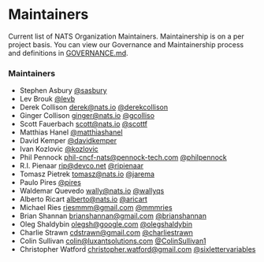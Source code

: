# Maintainers
Current list of NATS Organization Maintainers. Maintainership is on a per project basis. You can view our Governance and Maintainership process and definitions in [GOVERNANCE.md](https://github.com/nats-io/nats-general/blob/master/GOVERNANCE.md).

### Maintainers
  - Stephen Asbury [@sasbury](https://github.com/sasbury)
  - Lev Brouk [@levb](https://github.com/levb)
  - Derek Collison <derek@nats.io> [@derekcollison](https://github.com/derekcollison)
  - Ginger Collison <ginger@nats.io> [@gcolliso](https://github.com/gcolliso)
  - Scott Fauerbach <scott@nats.io> [@scottf](https://github.com/scottf)
  - Matthias Hanel [@matthiashanel](https://github.com/matthiashanel)
  - David Kemper [@davidkemper](https://github.com/davidkemper)
  - Ivan Kozlovic [@kozlovic](https://github.com/kozlovic)
  - Phil Pennock <phil-cncf-nats@pennock-tech.com> [@philpennock](https://github.com/philpennock)
  - R.I. Pienaar <rip@devco.net> [@ripienaar](https://github.com/ripienaar)
  - Tomasz Pietrek <tomasz@nats.io> [@jarema](https://github.com/jarema)
  - Paulo Pires [@pires](https://github.com/pires)
  - Waldemar Quevedo <wally@nats.io> [@wallyqs](https://github.com/wallyqs)
  - Alberto Ricart <alberto@nats.io> [@aricart](https://github.com/aricart)
  - Michael Ries <riesmmm@gmail.com> [@mmmries](https://github.com/mmmries)
  - Brian Shannan <brianshannan@gmail.com> [@brianshannan](https://github.com/brianshannan)
  - Oleg Shaldybin <olegsh@google.com> [@olegshaldybin](https://github.com/olegshaldybin)
  - Charlie Strawn <cdstrawn@gmail.com> [@charliestrawn](https://github.com/charliestrawn)
  - Colin Sullivan <colin@luxantsolutions.com> [@ColinSullivan1](https://github.com/ColinSullivan1)
  - Christopher Watford <christopher.watford@gmail.com> [@sixlettervariables](https://github.com/sixlettervariables)
